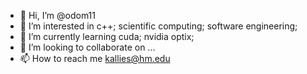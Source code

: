 - 👋 Hi, I’m @odom11
- 👀 I’m interested in c++; scientific computing; software engineering;
- 🌱 I’m currently learning cuda; nvidia optix;
- 💞️ I’m looking to collaborate on ...
- 📫 How to reach me kallies@hm.edu

<!---
odom11/odom11 is a ✨ special ✨ repository because its `README.md` (this file) appears on your GitHub profile.
You can click the Preview link to take a look at your changes.
--->
